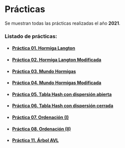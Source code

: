 # Prácticas

Se muestran todas las prácticas realizadas el año **2021**.

### Listado de prácticas:
- #### [Práctica 01. Hormiga Langton](https://github.com/alu0101128894/AyEDA/tree/main/2021/Pr%C3%A1ctica%2001.%20Hormiga%20Langton)

- #### [Práctica 02. Hormiga Langton Modificada](https://github.com/alu0101128894/AyEDA/tree/main/2021/Pr%C3%A1ctica%2002.%20Hormiga%20Langton%20Modificada)

- #### [Práctica 03. Mundo Hormigas](https://github.com/alu0101128894/AyEDA/tree/main/2021/Pr%C3%A1ctica%2003.%20Mundo%20Hormigas)

- #### [Práctica 04. Mundo Hormigas Modificada](https://github.com/alu0101128894/AyEDA/tree/main/2021/Pr%C3%A1ctica%2004.%20Mundo%20Hormigas%20Modificada)

- #### [Práctica 05. Tabla Hash con dispersión abierta](https://github.com/alu0101128894/AyEDA/tree/main/2021/Pr%C3%A1ctica%2005.%20Tabla%20Hash%20con%20dispersi%C3%B3n%20abierta)

- #### [Práctica 06. Tabla Hash con dispersión cerrada](https://github.com/alu0101128894/AyEDA/tree/main/2021/Pr%C3%A1ctica%2006.%20Tabla%20Hash%20con%20dispersi%C3%B3n%20cerrada)

- #### [Práctica 07. Ordenación (I)](https://github.com/alu0101128894/AyEDA/tree/main/2021/Pr%C3%A1ctica%2007.%20Ordenaci%C3%B3n%20(I))

- #### [Práctica 08. Ordenación (II)](https://github.com/alu0101128894/AyEDA/tree/main/2021/Pr%C3%A1ctica%2008.%20Ordenaci%C3%B3n%20(II))

- #### [Práctica 11. Árbol AVL](https://github.com/alu0101128894/AyEDA/tree/main/2021/Pr%C3%A1ctica%2011.%20%C3%81rbol%20AVL)
